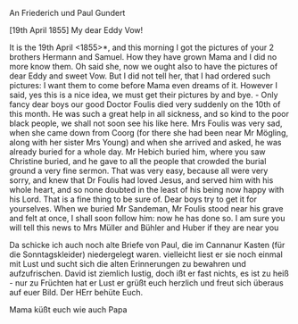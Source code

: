 An Friederich und Paul Gundert

 [19th April 1855]
My dear Eddy Vow!

It is the 19th April <1855>*, and this morning I got the pictures of your 2 brothers Hermann and Samuel. How they have grown Mama and I did no more know them. Oh said she, now we ought also to have the pictures of dear Eddy and sweet Vow. But I did not tell her, that I had ordered such pictures: I want them to come before Mama even dreams of it. However I said, yes this is a nice idea, we must get their pictures by and bye. - Only fancy dear boys our good Doctor Foulis died very suddenly on the 10th of this month. He was such a great help in all sickness, and so kind to the poor black people, we shall not soon see his like here. Mrs Foulis was very sad, when she came down from Coorg (for there she had been near Mr Mögling, along with her sister Mrs Young) and when she arrived and asked, he was already buried for a whole day. Mr Hebich buried him, where you saw Christine buried, and he gave to all the people that crowded the burial ground a very fine sermon. That was very easy, because all were very sorry, and knew that Dr Foulis had loved Jesus, and served him with his whole heart, and so none doubted in the least of his being now happy with his Lord. That is a fine thing to be sure of. Dear boys try to get it for yourselves. When we buried Mr Sandeman, Mr Foulis stood near his grave and felt at once, I shall soon follow him: now he has done so. I am sure you will tell this news to Mrs Müller and Bühler and Huber if they are near you

Da schicke ich auch noch alte Briefe von Paul, die im Cannanur Kasten (für die Sonntagskleider) niedergelegt waren. vielleicht liest er sie noch einmal mit Lust und sucht sich die alten Erinnerungen zu bewahren und aufzufrischen. David ist ziemlich lustig, doch ißt er fast nichts, es ist zu heiß - nur zu Früchten hat er Lust er grüßt euch herzlich und freut sich überaus auf euer Bild. Der HErr behüte Euch.

 Mama küßt euch wie auch Papa

